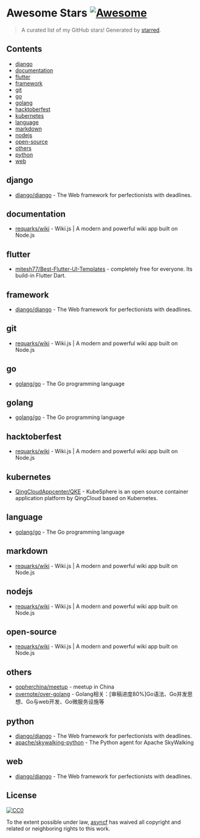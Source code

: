 <!--lint disable awesome-contributing awesome-license awesome-list-item match-punctuation no-repeat-punctuation no-undefined-references awesome-spell-check-->
# Awesome Stars [![Awesome](https://awesome.re/badge.svg)](https://github.com/sindresorhus/awesome)

> A curated list of my GitHub stars! Generated by [starred](https://github.com/maguowei/starred).

## Contents

- [django](#django)
- [documentation](#documentation)
- [flutter](#flutter)
- [framework](#framework)
- [git](#git)
- [go](#go)
- [golang](#golang)
- [hacktoberfest](#hacktoberfest)
- [kubernetes](#kubernetes)
- [language](#language)
- [markdown](#markdown)
- [nodejs](#nodejs)
- [open-source](#open-source)
- [others](#others)
- [python](#python)
- [web](#web)

## django 

- [django/django](https://github.com/django/django) - The Web framework for perfectionists with deadlines.

## documentation 

- [requarks/wiki](https://github.com/requarks/wiki) - Wiki.js | A modern and powerful wiki app built on Node.js

## flutter 

- [mitesh77/Best-Flutter-UI-Templates](https://github.com/mitesh77/Best-Flutter-UI-Templates) - completely free for everyone. Its build-in Flutter Dart.

## framework 

- [django/django](https://github.com/django/django) - The Web framework for perfectionists with deadlines.

## git 

- [requarks/wiki](https://github.com/requarks/wiki) - Wiki.js | A modern and powerful wiki app built on Node.js

## go 

- [golang/go](https://github.com/golang/go) - The Go programming language

## golang 

- [golang/go](https://github.com/golang/go) - The Go programming language

## hacktoberfest 

- [requarks/wiki](https://github.com/requarks/wiki) - Wiki.js | A modern and powerful wiki app built on Node.js

## kubernetes 

- [QingCloudAppcenter/QKE](https://github.com/QingCloudAppcenter/QKE) - KubeSphere is an open source container application platform by QingCloud based on Kubernetes.

## language 

- [golang/go](https://github.com/golang/go) - The Go programming language

## markdown 

- [requarks/wiki](https://github.com/requarks/wiki) - Wiki.js | A modern and powerful wiki app built on Node.js

## nodejs 

- [requarks/wiki](https://github.com/requarks/wiki) - Wiki.js | A modern and powerful wiki app built on Node.js

## open-source 

- [requarks/wiki](https://github.com/requarks/wiki) - Wiki.js | A modern and powerful wiki app built on Node.js

## others 

- [gopherchina/meetup](https://github.com/gopherchina/meetup) - meetup in China
- [overnote/over-golang](https://github.com/overnote/over-golang) - Golang相关：[审稿进度80%]Go语法、Go并发思想、Go与web开发、Go微服务设施等

## python 

- [django/django](https://github.com/django/django) - The Web framework for perfectionists with deadlines.
- [apache/skywalking-python](https://github.com/apache/skywalking-python) - The Python agent for Apache SkyWalking

## web 

- [django/django](https://github.com/django/django) - The Web framework for perfectionists with deadlines.


## License

[![CC0](http://mirrors.creativecommons.org/presskit/buttons/88x31/svg/cc-zero.svg)](https://creativecommons.org/publicdomain/zero/1.0/)

To the extent possible under law, [asyncf](https://github.com/asyncf) has waived all copyright and related or neighboring rights to this work.

